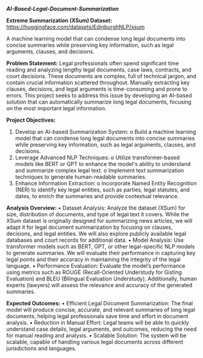 *****AI-Based-Legal-Document-Summarization***** 

**Extreme Summarization (XSum) Dataset:**
https://huggingface.com/datasets/EdinburghNLP/xsum

 
 
 A machine learning model that can condense long legal documents into concise summaries while preserving key information, such as legal arguments, clauses, and decisions.

**Problem Statement:**
Legal professionals often spend significant time reading and analyzing lengthy legal documents, case laws, contracts, and court decisions. These documents are complex, full of technical jargon, and contain crucial information scattered throughout. Manually extracting key clauses, decisions, and legal arguments is time-consuming and prone to errors. This project seeks to address this issue by developing an AI-based solution that can automatically summarize long legal documents, focusing on the most important legal information.

**Project Objectives:**
1.	Develop an AI-based Summarization System:
        o	Build a machine learning model that can condense long legal documents into concise summaries while preserving key information, such as legal arguments, clauses, and decisions.
2.	Leverage Advanced NLP Techniques:
        o	Utilize transformer-based models like BERT or GPT to enhance the model's ability to understand and summarize complex legal text.
        o	Implement text summarization techniques to generate human-readable summaries.
3.	Enhance Information Extraction:
       o	Incorporate Named Entity Recognition (NER) to identify key legal entities, such as parties, legal statutes, and dates, to enrich the summaries and provide contextual relevance.

**Analysis Overview:**
        •	Dataset Analysis: Analyze the dataset (XSum) for size, distribution of documents, and type of legal text it covers. While the XSum dataset is originally designed for summarizing news articles, we will adapt it for legal document summarization by focusing on clauses, decisions, and legal entities. We will also explore publicly available legal databases and court records for additional data.
        •	Model Analysis: Use transformer models such as BERT, GPT, or other legal-specific NLP models to generate summaries. We will evaluate their performance in capturing key legal points and their accuracy in maintaining the integrity of the legal language.
        •	Performance Evaluation: Evaluate the model’s performance using metrics such as ROUGE (Recall-Oriented Understudy for Gisting Evaluation) and BLEU (Bilingual Evaluation Understudy). Additionally, human experts (lawyers) will assess the relevance and accuracy of the generated summaries.

**Expected Outcomes:**
        •	Efficient Legal Document Summarization: The final model will produce concise, accurate, and relevant summaries of long legal documents, helping legal professionals save time and effort in document analysis.
        •	Reduction in Manual Effort: Legal teams will be able to quickly understand case details, legal arguments, and outcomes, reducing the need for manual reading and analysis.
        •	Scalable Solution: The system will be scalable, capable of handling various legal documents across different jurisdictions and languages.


